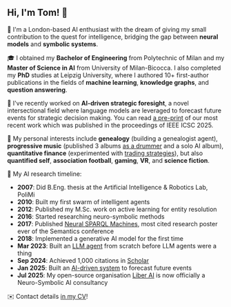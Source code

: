 ## Hi, I'm Tom! 👋

🎡 I'm a London-based AI enthusiast with the dream of giving my small contribution to the quest for intelligence, bridging the gap between **neural models** and **symbolic systems**.

🎓 I obtained my **Bachelor of Engineering** from Polytechnic of Milan and my **Master of Science in AI** from University of Milan-Bicocca. I also completed my **PhD** studies at Leipzig University, where I authored 10+ first-author publications in the fields of **machine learning**, **knowledge graphs**, and **question answering**.

🔬 I've recently worked on **AI-driven strategic foresight**, a novel intersectional field where language models are leveraged to forecast future events for strategic decision making. You can read [a pre-print](https://arxiv.org/abs/2501.04880v1) of our most recent work which was published in the proceedings of IEEE ICSC 2025.

🥁 My personal interests include **genealogy** (building a genealogist agent), **progressive music** (published 3 albums [as a drummer](http://tommaso-soru.it/music) and a solo AI album), **quantitative finance** (experimented with [trading strategies](https://github.com/mommi84/hypeminer)), but also **quantified self**, **association football**, **gaming**, **VR**, and **science fiction**.

🤖 My AI research timeline:
- **2007**: Did B.Eng. thesis at the Artificial Intelligence & Robotics Lab, PoliMi
- **2010**: Built my first swarm of intelligent agents
- **2012**: Published my M.Sc. work on active learning for entity resolution
- **2016**: Started researching neuro-symbolic methods
- **2017**: Published [Neural SPARQL Machines](github.com/LiberAI/NSpM), most cited research poster ever of the Semantics conference
- **2018**: Implemented a generative AI model for the first time
- **Mar 2023**: Built an [LLM agent](https://github.com/mommi84/gpt-does-stuff/) from scratch before LLM agents were a thing
- **Sep 2024**: Achieved 1,000 citations in [Scholar](https://scholar.google.co.uk/citations?hl=en&user=9aI21r8AAAAJ)
- **Jan 2025**: Built an [AI-driven system](https://www.computer.org/csdl/proceedings-article/icsc/2025/242600a226/27FQF0bZore) to forecast future events
- **Jul 2025**: My open-source organisation [Liber AI](https://github.com/LiberAI) is now officially a Neuro-Symbolic AI consultancy

✉️ Contact details [in my CV](http://tommaso-soru.it/files/cv)!
